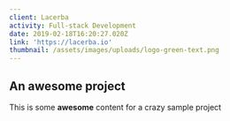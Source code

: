 ```yaml
---
client: Lacerba
activity: Full-stack Development
date: 2019-02-18T16:20:27.020Z
link: 'https://lacerba.io'
thumbnail: /assets/images/uploads/logo-green-text.png
---
```


## An awesome project

This is some **awesome** content for a crazy sample project
